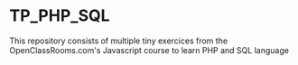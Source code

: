 # TP_PHP_SQL
This repository consists of multiple tiny exercices from the OpenClassRooms.com's Javascript course to learn PHP and SQL language
